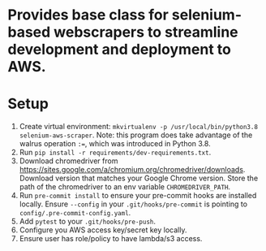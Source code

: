 # Provides base class for selenium-based webscrapers to streamline development and deployment to AWS.

# Setup
  1. Create virtual environment: `mkvirtualenv -p /usr/local/bin/python3.8 selenium-aws-scraper`. Note: this program does take advantage of the walrus operation `:=`, which was introduced in Python 3.8.
  2. Run `pip install -r requirements/dev-requirements.txt`.
  3. Download chromedriver from https://sites.google.com/a/chromium.org/chromedriver/downloads. Download version that matches your Google Chrome version. Store the path of the chromedriver to an env variable `CHROMEDRIVER_PATH`.
  4. Run `pre-commit install` to ensure your pre-commit hooks are installed locally. Ensure `--config` in your `.git/hooks/pre-commit` is pointing to `config/.pre-commit-config.yaml`.
  5. Add `pytest` to your `.git/hooks/pre-push`.
  4. Configure you AWS access key/secret key locally.
  4. Ensure user has role/policy to have lambda/s3 access.
